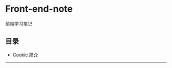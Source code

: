 # Front-end-note
前端学习笔记
## 目录
* [Cookie 简介](https://github.com/Sulitude/Front-end-note/blob/master/Cookie.md?_blank)

***
[Cookie]: https://github.com/Sulitude/Front-end-note/blob/master/Cookie.md?_blank "Cookie 简介"



